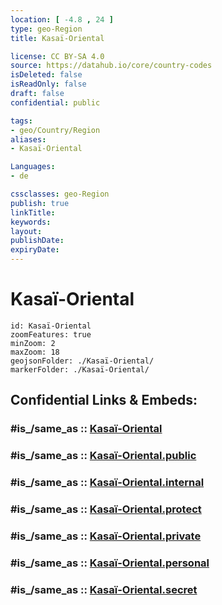 ```yaml
---
location: [ -4.8 , 24 ] 
type: geo-Region
title: Kasaï-Oriental

license: CC BY-SA 4.0
source: https://datahub.io/core/country-codes
isDeleted: false
isReadOnly: false
draft: false
confidential: public

tags:
- geo/Country/Region
aliases:
- Kasaï-Oriental

Languages:
- de

cssclasses: geo-Region
publish: true
linkTitle: 
keywords: 
layout: 
publishDate: 
expiryDate: 
---
```


# Kasaï-Oriental

```leaflet
id: Kasaï-Oriental
zoomFeatures: true 
minZoom: 2 
maxZoom: 18
geojsonFolder: ./Kasaï-Oriental/
markerFolder: ./Kasaï-Oriental/
```


## Confidential Links & Embeds: 

### #is_/same_as :: [Kasaï-Oriental](/_Standards/Earth/Continent/Africa/Africa~Central/Congo~Kinshasa/provinces~Congo-Kinshasa@1997/Kasaï-Oriental.md) 

### #is_/same_as :: [Kasaï-Oriental.public](/_public/Earth/Continent/Africa/Africa~Central/Congo~Kinshasa/provinces~Congo-Kinshasa@1997/Kasaï-Oriental.public.md) 

### #is_/same_as :: [Kasaï-Oriental.internal](/_internal/Earth/Continent/Africa/Africa~Central/Congo~Kinshasa/provinces~Congo-Kinshasa@1997/Kasaï-Oriental.internal.md) 

### #is_/same_as :: [Kasaï-Oriental.protect](/_protect/Earth/Continent/Africa/Africa~Central/Congo~Kinshasa/provinces~Congo-Kinshasa@1997/Kasaï-Oriental.protect.md) 

### #is_/same_as :: [Kasaï-Oriental.private](/_private/Earth/Continent/Africa/Africa~Central/Congo~Kinshasa/provinces~Congo-Kinshasa@1997/Kasaï-Oriental.private.md) 

### #is_/same_as :: [Kasaï-Oriental.personal](/_personal/Earth/Continent/Africa/Africa~Central/Congo~Kinshasa/provinces~Congo-Kinshasa@1997/Kasaï-Oriental.personal.md) 

### #is_/same_as :: [Kasaï-Oriental.secret](/_secret/Earth/Continent/Africa/Africa~Central/Congo~Kinshasa/provinces~Congo-Kinshasa@1997/Kasaï-Oriental.secret.md)

